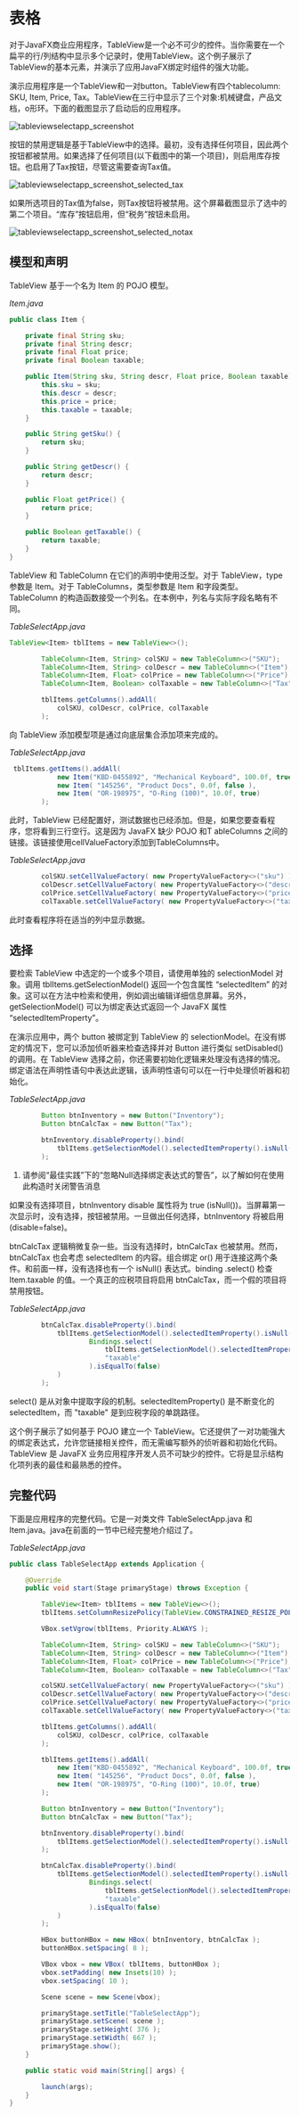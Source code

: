 # 表格

对于JavaFX商业应用程序，TableView是一个必不可少的控件。当你需要在一个扁平的行/列结构中显示多个记录时，使用TableView。这个例子展示了TableView的基本元素，并演示了应用JavaFX绑定时组件的强大功能。

演示应用程序是一个TableView和一对button。TableView有四个tablecolumn: SKU, Item, Price, Tax。TableView在三行中显示了三个对象:机械键盘，产品文档，o形环。下面的截图显示了启动后的应用程序。

![tableviewselectapp_screenshot](../../images/UIControls/tableviewselectapp_screenshot.png)

按钮的禁用逻辑是基于TableView中的选择。最初，没有选择任何项目，因此两个按钮都被禁用。如果选择了任何项目(以下截图中的第一个项目)，则启用库存按钮。也启用了Tax按钮，尽管这需要查询Tax值。

![tableviewselectapp_screenshot_selected_tax](../../images/UIControls/tableviewselectapp_screenshot_selected_tax.png)

如果所选项目的Tax值为false，则Tax按钮将被禁用。这个屏幕截图显示了选中的第二个项目。“库存”按钮启用，但“税务”按钮未启用。

![tableviewselectapp_screenshot_selected_notax](../../images/UIControls/tableviewselectapp_screenshot_selected_notax.png)

## 模型和声明

TableView 基于一个名为 Item 的 POJO 模型。

*Item.java*

```java
public class Item {

    private final String sku;
    private final String descr;
    private final Float price;
    private final Boolean taxable;

    public Item(String sku, String descr, Float price, Boolean taxable) {
        this.sku = sku;
        this.descr = descr;
        this.price = price;
        this.taxable = taxable;
    }

    public String getSku() {
        return sku;
    }

    public String getDescr() {
        return descr;
    }

    public Float getPrice() {
        return price;
    }

    public Boolean getTaxable() {
        return taxable;
    }
}
```

TableView 和 TableColumn 在它们的声明中使用泛型。对于 TableView，type 参数是 Item。对于 TableColumns，类型参数是 Item 和字段类型。TableColumn 的构造函数接受一个列名。在本例中，列名与实际字段名略有不同。

*TableSelectApp.java*

```java
TableView<Item> tblItems = new TableView<>();

        TableColumn<Item, String> colSKU = new TableColumn<>("SKU");
        TableColumn<Item, String> colDescr = new TableColumn<>("Item");
        TableColumn<Item, Float> colPrice = new TableColumn<>("Price");
        TableColumn<Item, Boolean> colTaxable = new TableColumn<>("Tax");

        tblItems.getColumns().addAll(
            colSKU, colDescr, colPrice, colTaxable
        );
```

向 TableView 添加模型项是通过向底层集合添加项来完成的。

*TableSelectApp.java*

```java
 tblItems.getItems().addAll(
            new Item("KBD-0455892", "Mechanical Keyboard", 100.0f, true),
            new Item( "145256", "Product Docs", 0.0f, false ),
            new Item( "OR-198975", "O-Ring (100)", 10.0f, true)
        );
```

此时，TableView 已经配置好，测试数据也已经添加。但是，如果您要查看程序，您将看到三行空行。这是因为 JavaFX 缺少 POJO 和T ableColumns 之间的链接。该链接使用cellValueFactory添加到TableColumns中。

*TableSelectApp.java*

```java
		colSKU.setCellValueFactory( new PropertyValueFactory<>("sku") );
        colDescr.setCellValueFactory( new PropertyValueFactory<>("descr") );
        colPrice.setCellValueFactory( new PropertyValueFactory<>("price") );
        colTaxable.setCellValueFactory( new PropertyValueFactory<>("taxable") );
```

此时查看程序将在适当的列中显示数据。

## 选择

要检索 TableView 中选定的一个或多个项目，请使用单独的 selectionModel 对象。调用 tblItems.getSelectionModel() 返回一个包含属性 “selectedItem” 的对象。这可以在方法中检索和使用，例如调出编辑详细信息屏幕。另外，getSelectionModel() 可以为绑定表达式返回一个 JavaFX 属性 “selectedItemProperty”。

在演示应用中，两个 button 被绑定到 TableView 的 selectionModel。在没有绑定的情况下，您可以添加侦听器来检查选择并对 Button 进行类似 setDisabled() 的调用。在 TableView 选择之前，你还需要初始化逻辑来处理没有选择的情况。绑定语法在声明性语句中表达此逻辑，该声明性语句可以在一行中处理侦听器和初始化。

*TableSelectApp.java*

```java
        Button btnInventory = new Button("Inventory");
        Button btnCalcTax = new Button("Tax");

        btnInventory.disableProperty().bind(
            tblItems.getSelectionModel().selectedItemProperty().isNull() (1)
        );
```

1. 请参阅“最佳实践”下的“忽略Null选择绑定表达式的警告”，以了解如何在使用此构造时关闭警告消息

如果没有选择项目，btnInventory disable 属性将为 true (isNull())。当屏幕第一次显示时，没有选择，按钮被禁用。一旦做出任何选择，btnInventory 将被启用 (disable=false)。

btnCalcTax 逻辑稍微复杂一些。当没有选择时，btnCalcTax 也被禁用。然而，btnCalcTax 也会考虑 selectedItem 的内容。组合绑定 or() 用于连接这两个条件。和前面一样，没有选择也有一个 isNull() 表达式。binding .select() 检查Item.taxable 的值。一个真正的应税项目将启用 btnCalcTax，而一个假的项目将禁用按钮。

*TableSelectApp.java*

```java
        btnCalcTax.disableProperty().bind(
            tblItems.getSelectionModel().selectedItemProperty().isNull().or(
                    Bindings.select(
                        tblItems.getSelectionModel().selectedItemProperty(),
                        "taxable"
                    ).isEqualTo(false)
            )
        );
```

select() 是从对象中提取字段的机制。selectedItemProperty() 是不断变化的 selectedItem，而 "taxable" 是到应税字段的单跳路径。

这个例子展示了如何基于 POJO 建立一个 TableView。它还提供了一对功能强大的绑定表达式，允许您链接相关控件，而无需编写额外的侦听器和初始化代码。TableView 是 JavaFX 业务应用程序开发人员不可缺少的控件。它将是显示结构化项列表的最佳和最熟悉的控件。

## 完整代码

下面是应用程序的完整代码。它是一对类文件 TableSelectApp.java 和 Item.java。java在前面的一节中已经完整地介绍过了。

*TableSelectApp.java*

```java
public class TableSelectApp extends Application {

    @Override
    public void start(Stage primaryStage) throws Exception {

        TableView<Item> tblItems = new TableView<>();
        tblItems.setColumnResizePolicy(TableView.CONSTRAINED_RESIZE_POLICY);

        VBox.setVgrow(tblItems, Priority.ALWAYS );

        TableColumn<Item, String> colSKU = new TableColumn<>("SKU");
        TableColumn<Item, String> colDescr = new TableColumn<>("Item");
        TableColumn<Item, Float> colPrice = new TableColumn<>("Price");
        TableColumn<Item, Boolean> colTaxable = new TableColumn<>("Tax");

        colSKU.setCellValueFactory( new PropertyValueFactory<>("sku") );
        colDescr.setCellValueFactory( new PropertyValueFactory<>("descr") );
        colPrice.setCellValueFactory( new PropertyValueFactory<>("price") );
        colTaxable.setCellValueFactory( new PropertyValueFactory<>("taxable") );

        tblItems.getColumns().addAll(
            colSKU, colDescr, colPrice, colTaxable
        );

        tblItems.getItems().addAll(
            new Item("KBD-0455892", "Mechanical Keyboard", 100.0f, true),
            new Item( "145256", "Product Docs", 0.0f, false ),
            new Item( "OR-198975", "O-Ring (100)", 10.0f, true)
        );

        Button btnInventory = new Button("Inventory");
        Button btnCalcTax = new Button("Tax");

        btnInventory.disableProperty().bind(
            tblItems.getSelectionModel().selectedItemProperty().isNull()
        );

        btnCalcTax.disableProperty().bind(
            tblItems.getSelectionModel().selectedItemProperty().isNull().or(
                    Bindings.select(
                        tblItems.getSelectionModel().selectedItemProperty(),
                        "taxable"
                    ).isEqualTo(false)
            )
        );

        HBox buttonHBox = new HBox( btnInventory, btnCalcTax );
        buttonHBox.setSpacing( 8 );

        VBox vbox = new VBox( tblItems, buttonHBox );
        vbox.setPadding( new Insets(10) );
        vbox.setSpacing( 10 );

        Scene scene = new Scene(vbox);

        primaryStage.setTitle("TableSelectApp");
        primaryStage.setScene( scene );
        primaryStage.setHeight( 376 );
        primaryStage.setWidth( 667 );
        primaryStage.show();
    }

    public static void main(String[] args) {

        launch(args);
    }
}
```

